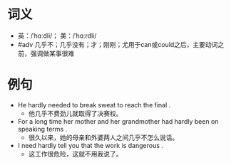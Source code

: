 # 词义
- 英：/ˈhɑːdli/； 美：/ˈhɑːrdli/
- #adv 几乎不；几乎没有；才；刚刚；尤用于can或could之后，主要动词之前，强调做某事很难
# 例句
- He hardly needed to break sweat to reach the final .
	- 他几乎不费劲儿就取得了决赛权。
- For a long time her mother and her grandmother had hardly been on speaking terms .
	- 很久以来，她的母亲和外婆两人之间几乎不怎么说话。
- I need hardly tell you that the work is dangerous .
	- 这工作很危险，这就不用我说了。
